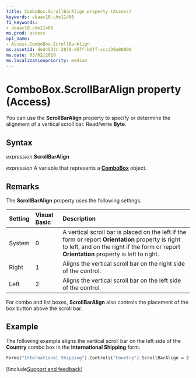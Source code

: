```yaml
---
title: ComboBox.ScrollBarAlign property (Access)
keywords: vbaac10.chm11466
f1_keywords:
- vbaac10.chm11466
ms.prod: access
api_name:
- Access.ComboBox.ScrollBarAlign
ms.assetid: ded4533c-2879-d57f-b6ff-cccd20a88090
ms.date: 03/02/2019
ms.localizationpriority: medium
---
```



# ComboBox.ScrollBarAlign property (Access)

You can use the **ScrollBarAlign** property to specify or determine the alignment of a vertical scroll bar. Read/write **Byte**.


## Syntax

_expression_.**ScrollBarAlign**

_expression_ A variable that represents a **[ComboBox](Access.ComboBox.md)** object.


## Remarks

The **ScrollBarAlign** property uses the following settings.

|Setting|Visual Basic|Description|
|:-----|:-----|:-----|
|System|0|A vertical scroll bar is placed on the left if the form or report **Orientation** property is right to left, and on the right if the form or report **Orientation** property is left to right.|
|Right|1|Aligns the vertical scroll bar on the right side of the control.|
|Left|2|Aligns the vertical scroll bar on the left side of the control.|

For combo and list boxes, **ScrollBarAlign** also controls the placement of the box button above the scroll bar.


## Example

The following example aligns the vertical scroll bar on the left side of the **Country** combo box in the **International Shipping** form.


```vb
Forms("International Shipping").Controls("Country").ScrollBarAlign = 2
```




[!include[Support and feedback](~/includes/feedback-boilerplate.md)]